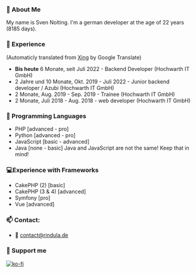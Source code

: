 ### 👋 About Me
My name is Sven Nolting. I'm a german developer at the age of 22 years (8185 days).
### 📑 Experience
(Automaticly translated from [Xing](https://www.xing.com/profile/Sven_Nolting3) by Google Translate)

- **Bis heute** 6 Monate, seit Juli 2022 - Backend Developer (Hochwarth IT GmbH)
- 2 Jahre und 10 Monate, Okt. 2019 - Juli 2022 - Junior backend developer / Azubi (Hochwarth IT GmbH)
- 2 Monate, Aug. 2019 - Sep. 2019 - Trainee (Hochwarth IT GmbH)
- 2 Monate, Juli 2018 - Aug. 2018 - web developer (Hochwarth IT GmbH)
### 💬 Programming Languages
- PHP [advanced - pro]
- Python [advanced - pro]
- JavaScript [basic - advanced]
- Java [none - basic]
Java and JavaScript are not the same! Keep that in mind!
### 💻Experience with Frameworks
- CakePHP (2) [basic]
- CakePHP (3 & 4) [advanced]
- Symfony [pro]
- Vue [advanced]
### 📫 Contact:
  - 📧 contact@rindula.de
### 💸 Support me
[![ko-fi](https://ko-fi.com/img/githubbutton_sm.svg)](https://ko-fi.com/U6U74OYFS)
